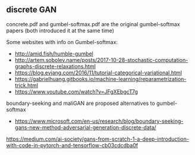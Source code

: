 ## discrete GAN

concrete.pdf and gumbel-softmax.pdf are the original gumbel-softmax papers (both introduced it at the same time)

Some websites with info on Gumbel-softmax:
* http://amid.fish/humble-gumbel
* http://artem.sobolev.name/posts/2017-10-28-stochastic-computation-graphs-discrete-relaxations.html
* https://blog.evjang.com/2016/11/tutorial-categorical-variational.html
* https://gabrielhuang.gitbooks.io/machine-learning/reparametrization-trick.html
* https://www.youtube.com/watch?v=JFgXEbgcT7g

boundary-seeking and maliGAN are proposed alternatives to gumbel-softmax
* https://www.microsoft.com/en-us/research/blog/boundary-seeking-gans-new-method-adversarial-generation-discrete-data/

https://medium.com/ai-society/gans-from-scratch-1-a-deep-introduction-with-code-in-pytorch-and-tensorflow-cb03cdcdba0f
